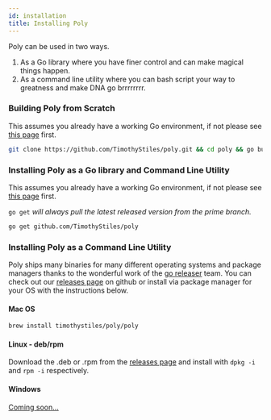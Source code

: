 ```yaml
---
id: installation
title: Installing Poly
---
```


Poly can be used in two ways.

1. As a Go library where you have finer control and can make magical things happen.
2. As a command line utility where you can bash script your way to greatness and make DNA go brrrrrrrr.

### Building Poly from Scratch

This assumes you already have a working Go environment, if not please see
[this page](https://golang.org/doc/install) first.

```bash
git clone https://github.com/TimothyStiles/poly.git && cd poly && go build && go install
```

### Installing Poly as a Go library and Command Line Utility
This assumes you already have a working Go environment, if not please see
[this page](https://golang.org/doc/install) first.

`go get` *will always pull the latest released version from the prime branch.*

```bash
go get github.com/TimothyStiles/poly
```

### Installing Poly as a Command Line Utility

Poly ships many binaries for many different operating systems and package managers thanks to the wonderful work of the [go releaser](https://goreleaser.com/) team. You can check out our [releases page](https://github.com/TimothyStiles/poly/releases) on github or install via package manager for your OS with the instructions below.

#### Mac OS

```bash
brew install timothystiles/poly/poly
```

#### Linux - deb/rpm

Download the .deb or .rpm from the [releases page](https://github.com/TimothyStiles/poly/releases) and install with `dpkg -i` and `rpm -i` respectively.

#### Windows

[Coming soon...](https://github.com/TimothyStiles/poly/issues/16)
